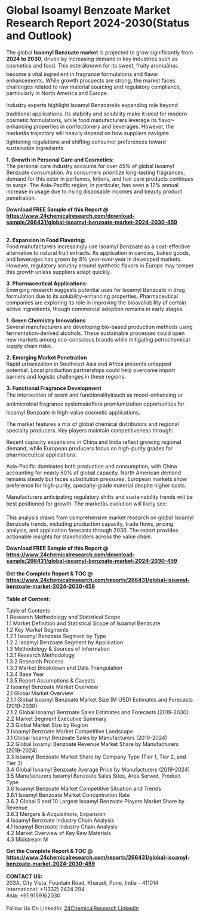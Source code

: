 <h1>Global Isoamyl Benzoate Market Research Report 2024-2030(Status and Outlook)</h1><p>The global <strong>Isoamyl Benzoate market</strong> is projected to grow significantly from <strong>2024 to 2030</strong>, driven by increasing demand in key industries such as cosmetics and food. This esterâknown for its sweet, fruity aromaâhas become a vital ingredient in fragrance formulations and flavor enhancements. While growth prospects are strong, the market faces challenges related to raw material sourcing and regulatory compliance, particularly in North America and Europe.</p><p>Industry experts highlight Isoamyl Benzoateâs expanding role beyond traditional applications. Its stability and solubility make it ideal for modern cosmetic formulations, while food manufacturers leverage its flavor-enhancing properties in confectionery and beverages. However, the marketâs trajectory will heavily depend on how suppliers navigate tightening regulations and shifting consumer preferences toward sustainable ingredients.</p><p><strong>1. Growth in Personal Care and Cosmetics:</strong><br>
The personal care industry accounts for over 45% of global Isoamyl Benzoate consumption. As consumers prioritize long-lasting fragrances, demand for this ester in perfumes, lotions, and hair care products continues to surge. The Asia-Pacific region, in particular, has seen a 12% annual increase in usage due to rising disposable incomes and beauty product penetration.</p><div><b>Download FREE Sample of this Report @ 
            <a href="https://www.24chemicalresearch.com/download-sample/266431/global-isoamyl-benzoate-market-2024-2030-459">
            https://www.24chemicalresearch.com/download-sample/266431/global-isoamyl-benzoate-market-2024-2030-459</a></b></div><br><p><strong>2. Expansion in Food Flavoring:</strong><br>
Food manufacturers increasingly use Isoamyl Benzoate as a cost-effective alternative to natural fruit extracts. Its application in candies, baked goods, and beverages has grown by 8% year-over-year in developed markets. However, regulatory scrutiny around synthetic flavors in Europe may temper this growth unless suppliers adapt quickly.</p><p><strong>3. Pharmaceutical Applications:</strong><br>
Emerging research suggests potential uses for Isoamyl Benzoate in drug formulation due to its solubility-enhancing properties. Pharmaceutical companies are exploring its role in improving the bioavailability of certain active ingredients, though commercial adoption remains in early stages.</p><p><strong>1. Green Chemistry Innovations</strong><br>
Several manufacturers are developing bio-based production methods using fermentation-derived alcohols. These sustainable processes could open new markets among eco-conscious brands while mitigating petrochemical supply chain risks.</p><p><strong>2. Emerging Market Penetration</strong><br>
Rapid urbanization in Southeast Asia and Africa presents untapped potential. Local production partnerships could help overcome import barriers and logistic challenges in these regions.</p><p><strong>3. Functional Fragrance Development</strong><br>
The intersection of scent and functionalityâsuch as mood-enhancing or antimicrobial fragrance systemsâoffers premiumization opportunities for Isoamyl Benzoate in high-value cosmetic applications.</p><p>The market features a mix of global chemical distributors and regional specialty producers. Key players maintain competitiveness through:</p><p>Recent capacity expansions in China and India reflect growing regional demand, while European producers focus on high-purity grades for pharmaceutical applications.</p><p>Asia-Pacific dominates both production and consumption, with China accounting for nearly 60% of global capacity. North American demand remains steady but faces substitution pressures. European markets show preference for high-purity, specialty-grade material despite higher costs.</p><p>Manufacturers anticipating regulatory shifts and sustainability trends will be best positioned for growth. The marketâs evolution will likely see:</p><p>This analysis draws from comprehensive market research on global Isoamyl Benzoate trends, including production capacity, trade flows, pricing analysis, and application forecasts through 2030. The report provides actionable insights for stakeholders across the value chain.</p><div><b>Download FREE Sample of this Report @ 
            <a href="https://www.24chemicalresearch.com/download-sample/266431/global-isoamyl-benzoate-market-2024-2030-459">
            https://www.24chemicalresearch.com/download-sample/266431/global-isoamyl-benzoate-market-2024-2030-459</a></b></div><br><div><b>Get the Complete Report & TOC @ 
            <a href="https://www.24chemicalresearch.com/reports/266431/global-isoamyl-benzoate-market-2024-2030-459">
            https://www.24chemicalresearch.com/reports/266431/global-isoamyl-benzoate-market-2024-2030-459</a></b></div><br>
            <b>Table of Content:</b><p>Table of Contents<br />
1 Research Methodology and Statistical Scope<br />
1.1 Market Definition and Statistical Scope of Isoamyl Benzoate<br />
1.2 Key Market Segments<br />
1.2.1 Isoamyl Benzoate Segment by Type<br />
1.2.2 Isoamyl Benzoate Segment by Application<br />
1.3 Methodology & Sources of Information<br />
1.3.1 Research Methodology<br />
1.3.2 Research Process<br />
1.3.3 Market Breakdown and Data Triangulation<br />
1.3.4 Base Year<br />
1.3.5 Report Assumptions & Caveats<br />
2 Isoamyl Benzoate Market Overview<br />
2.1 Global Market Overview<br />
2.1.1 Global Isoamyl Benzoate Market Size (M USD) Estimates and Forecasts (2019-2030)<br />
2.1.2 Global Isoamyl Benzoate Sales Estimates and Forecasts (2019-2030)<br />
2.2 Market Segment Executive Summary<br />
2.3 Global Market Size by Region<br />
3 Isoamyl Benzoate Market Competitive Landscape<br />
3.1 Global Isoamyl Benzoate Sales by Manufacturers (2019-2024)<br />
3.2 Global Isoamyl Benzoate Revenue Market Share by Manufacturers (2019-2024)<br />
3.3 Isoamyl Benzoate Market Share by Company Type (Tier 1, Tier 2, and Tier 3)<br />
3.4 Global Isoamyl Benzoate Average Price by Manufacturers (2019-2024)<br />
3.5 Manufacturers Isoamyl Benzoate Sales Sites, Area Served, Product Type<br />
3.6 Isoamyl Benzoate Market Competitive Situation and Trends<br />
3.6.1 Isoamyl Benzoate Market Concentration Rate<br />
3.6.2 Global 5 and 10 Largest Isoamyl Benzoate Players Market Share by Revenue<br />
3.6.3 Mergers & Acquisitions, Expansion<br />
4 Isoamyl Benzoate Industry Chain Analysis<br />
4.1 Isoamyl Benzoate Industry Chain Analysis<br />
4.2 Market Overview of Key Raw Materials<br />
4.3 Midstream M</p><div><b>Get the Complete Report & TOC @ 
            <a href="https://www.24chemicalresearch.com/reports/266431/global-isoamyl-benzoate-market-2024-2030-459">
            https://www.24chemicalresearch.com/reports/266431/global-isoamyl-benzoate-market-2024-2030-459</a></b></div><br><b>CONTACT US:</b><br>
            203A, City Vista, Fountain Road, Kharadi, Pune, India - 411014<br>
            International: +1(332) 2424 294<br>
            Asia: +91 9169162030 <br><br>
            Follow Us On LinkedIn: <a href="https://www.linkedin.com/company/24chemicalresearch/">24ChemicalResearch LinkedIn</a>